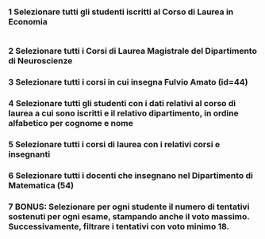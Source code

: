 ### 1 Selezionare tutti gli studenti iscritti al Corso di Laurea in Economia
```SQL

```
### 2 Selezionare tutti i Corsi di Laurea Magistrale del Dipartimento di Neuroscienze
### 3 Selezionare tutti i corsi in cui insegna Fulvio Amato (id=44)
### 4 Selezionare tutti gli studenti con i dati relativi al corso di laurea a cui sono iscritti e il relativo dipartimento, in ordine alfabetico per cognome e nome
### 5 Selezionare tutti i corsi di laurea con i relativi corsi e insegnanti
### 6 Selezionare tutti i docenti che insegnano nel Dipartimento di Matematica (54)
### 7 BONUS: Selezionare per ogni studente il numero di tentativi sostenuti per ogni esame, stampando anche il voto massimo. Successivamente, filtrare i tentativi con voto minimo 18.